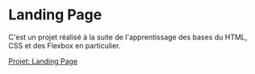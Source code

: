 # Landing Page

C'est un projet réalisé à la suite de l'apprentissage des bases du HTML, CSS et des Flexbox en particulier.

[Projet: Landing Page](https://www.theodinproject.com/lessons/foundations-landing-page)